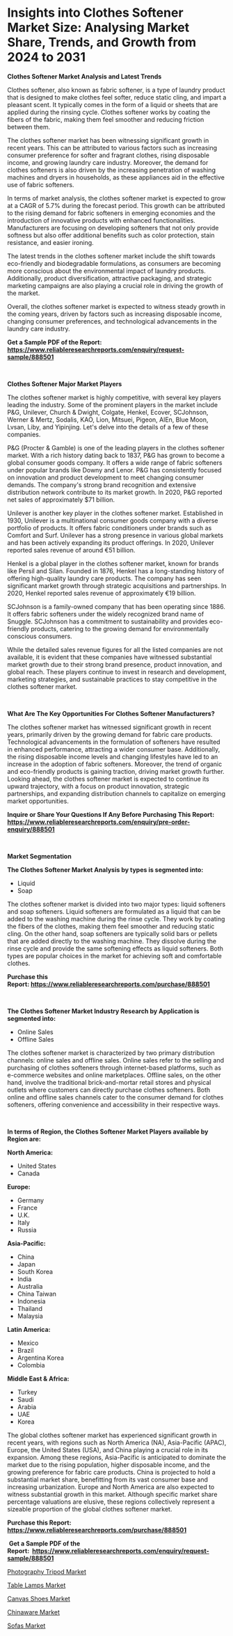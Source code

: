 <p><h1>Insights into Clothes Softener Market Size: Analysing Market Share, Trends, and Growth from 2024 to 2031</h1></p><p><strong>Clothes Softener Market Analysis and Latest Trends</strong></p>
<p><p>Clothes softener, also known as fabric softener, is a type of laundry product that is designed to make clothes feel softer, reduce static cling, and impart a pleasant scent. It typically comes in the form of a liquid or sheets that are applied during the rinsing cycle. Clothes softener works by coating the fibers of the fabric, making them feel smoother and reducing friction between them.</p><p>The clothes softener market has been witnessing significant growth in recent years. This can be attributed to various factors such as increasing consumer preference for softer and fragrant clothes, rising disposable income, and growing laundry care industry. Moreover, the demand for clothes softeners is also driven by the increasing penetration of washing machines and dryers in households, as these appliances aid in the effective use of fabric softeners.</p><p>In terms of market analysis, the clothes softener market is expected to grow at a CAGR of 5.7% during the forecast period. This growth can be attributed to the rising demand for fabric softeners in emerging economies and the introduction of innovative products with enhanced functionalities. Manufacturers are focusing on developing softeners that not only provide softness but also offer additional benefits such as color protection, stain resistance, and easier ironing.</p><p>The latest trends in the clothes softener market include the shift towards eco-friendly and biodegradable formulations, as consumers are becoming more conscious about the environmental impact of laundry products. Additionally, product diversification, attractive packaging, and strategic marketing campaigns are also playing a crucial role in driving the growth of the market.</p><p>Overall, the clothes softener market is expected to witness steady growth in the coming years, driven by factors such as increasing disposable income, changing consumer preferences, and technological advancements in the laundry care industry.</p></p>
<p><strong>Get a Sample PDF of the Report:&nbsp; <a href="https://www.reliableresearchreports.com/enquiry/request-sample/888501">https://www.reliableresearchreports.com/enquiry/request-sample/888501</a></strong></p>
<p>&nbsp;</p>
<p><strong>Clothes Softener Major Market Players</strong></p>
<p><p>The clothes softener market is highly competitive, with several key players leading the industry. Some of the prominent players in the market include P&G, Unilever, Church & Dwight, Colgate, Henkel, Ecover, SCJohnson, Werner & Mertz, Sodalis, KAO, Lion, Mitsuei, Pigeon, AlEn, Blue Moon, Lvsan, Liby, and Yipinjing. Let's delve into the details of a few of these companies.</p><p>P&G (Procter & Gamble) is one of the leading players in the clothes softener market. With a rich history dating back to 1837, P&G has grown to become a global consumer goods company. It offers a wide range of fabric softeners under popular brands like Downy and Lenor. P&G has consistently focused on innovation and product development to meet changing consumer demands. The company's strong brand recognition and extensive distribution network contribute to its market growth. In 2020, P&G reported net sales of approximately $71 billion.</p><p>Unilever is another key player in the clothes softener market. Established in 1930, Unilever is a multinational consumer goods company with a diverse portfolio of products. It offers fabric conditioners under brands such as Comfort and Surf. Unilever has a strong presence in various global markets and has been actively expanding its product offerings. In 2020, Unilever reported sales revenue of around €51 billion.</p><p>Henkel is a global player in the clothes softener market, known for brands like Persil and Silan. Founded in 1876, Henkel has a long-standing history of offering high-quality laundry care products. The company has seen significant market growth through strategic acquisitions and partnerships. In 2020, Henkel reported sales revenue of approximately €19 billion.</p><p>SCJohnson is a family-owned company that has been operating since 1886. It offers fabric softeners under the widely recognized brand name of Snuggle. SCJohnson has a commitment to sustainability and provides eco-friendly products, catering to the growing demand for environmentally conscious consumers.</p><p>While the detailed sales revenue figures for all the listed companies are not available, it is evident that these companies have witnessed substantial market growth due to their strong brand presence, product innovation, and global reach. These players continue to invest in research and development, marketing strategies, and sustainable practices to stay competitive in the clothes softener market.</p></p>
<p>&nbsp;</p>
<p><strong>What Are The Key Opportunities For Clothes Softener Manufacturers?</strong></p>
<p><p>The clothes softener market has witnessed significant growth in recent years, primarily driven by the growing demand for fabric care products. Technological advancements in the formulation of softeners have resulted in enhanced performance, attracting a wider consumer base. Additionally, the rising disposable income levels and changing lifestyles have led to an increase in the adoption of fabric softeners. Moreover, the trend of organic and eco-friendly products is gaining traction, driving market growth further. Looking ahead, the clothes softener market is expected to continue its upward trajectory, with a focus on product innovation, strategic partnerships, and expanding distribution channels to capitalize on emerging market opportunities.</p></p>
<p><strong>Inquire or Share Your Questions If Any Before Purchasing This Report: <a href="https://www.reliableresearchreports.com/enquiry/pre-order-enquiry/888501">https://www.reliableresearchreports.com/enquiry/pre-order-enquiry/888501</a></strong></p>
<p>&nbsp;</p>
<p><strong>Market Segmentation</strong></p>
<p><strong>The Clothes Softener Market Analysis by types is segmented into:</strong></p>
<p><ul><li>Liquid</li><li>Soap</li></ul></p>
<p><p>The clothes softener market is divided into two major types: liquid softeners and soap softeners. Liquid softeners are formulated as a liquid that can be added to the washing machine during the rinse cycle. They work by coating the fibers of the clothes, making them feel smoother and reducing static cling. On the other hand, soap softeners are typically solid bars or pellets that are added directly to the washing machine. They dissolve during the rinse cycle and provide the same softening effects as liquid softeners. Both types are popular choices in the market for achieving soft and comfortable clothes.</p></p>
<p><strong>Purchase this Report:&nbsp;<a href="https://www.reliableresearchreports.com/purchase/888501">https://www.reliableresearchreports.com/purchase/888501</a></strong></p>
<p>&nbsp;</p>
<p><strong>The Clothes Softener Market Industry Research by Application is segmented into:</strong></p>
<p><ul><li>Online Sales</li><li>Offline Sales</li></ul></p>
<p><p>The clothes softener market is characterized by two primary distribution channels: online sales and offline sales. Online sales refer to the selling and purchasing of clothes softeners through internet-based platforms, such as e-commerce websites and online marketplaces. Offline sales, on the other hand, involve the traditional brick-and-mortar retail stores and physical outlets where customers can directly purchase clothes softeners. Both online and offline sales channels cater to the consumer demand for clothes softeners, offering convenience and accessibility in their respective ways.</p></p>
<p>&nbsp;</p>
<p><strong>In terms of Region, the Clothes Softener Market Players available by Region are:</strong></p>
<p>
    <p> <strong> North America: </strong>
        <ul>
            <li>United States</li>
            <li>Canada</li>
        </ul>
        </p> 
    <p> <strong> Europe: </strong>
        <ul>
            <li>Germany</li>
            <li>France</li>
            <li>U.K.</li>
            <li>Italy</li>
            <li>Russia</li>
        </ul>
        </p> 
    <p> <strong> Asia-Pacific: </strong>
        <ul>
            <li>China</li>
            <li>Japan</li>
            <li>South Korea</li>
            <li>India</li>
            <li>Australia</li>
            <li>China Taiwan</li>
            <li>Indonesia</li>
            <li>Thailand</li>
            <li>Malaysia</li>
        </ul>
        </p> 
    <p> <strong> Latin America: </strong>
        <ul>
            <li>Mexico</li>
            <li>Brazil</li>
            <li>Argentina Korea</li>
            <li>Colombia</li>
        </ul>
        </p> 
    <p> <strong> Middle East & Africa: </strong>
        <ul>
            <li>Turkey</li>
            <li>Saudi</li>
            <li>Arabia</li>
            <li>UAE</li>
            <li>Korea</li>
        </ul>
    </p>
    </p>
<p><p>The global clothes softener market has experienced significant growth in recent years, with regions such as North America (NA), Asia-Pacific (APAC), Europe, the United States (USA), and China playing a crucial role in its expansion. Among these regions, Asia-Pacific is anticipated to dominate the market due to the rising population, higher disposable income, and the growing preference for fabric care products. China is projected to hold a substantial market share, benefitting from its vast consumer base and increasing urbanization. Europe and North America are also expected to witness substantial growth in this market. Although specific market share percentage valuations are elusive, these regions collectively represent a sizeable proportion of the global clothes softener market.</p></p>
<p><strong>Purchase this Report: <a href="https://www.reliableresearchreports.com/purchase/888501">https://www.reliableresearchreports.com/purchase/888501</a></strong></p>
<p>&nbsp;<strong>Get a Sample PDF of the Report:&nbsp;&nbsp;<a href="https://www.reliableresearchreports.com/enquiry/request-sample/888501">https://www.reliableresearchreports.com/enquiry/request-sample/888501</a></strong></p>
<p><strong></strong></p>
<p><p><a href="https://github.com/RoccoManning/Market-Research-Report-List-2/blob/main/photography-tripod-market.md">Photography Tripod Market</a></p><p><a href="https://github.com/GroverBarry/Market-Research-Report-List-3/blob/main/table-lamps-market.md">Table Lamps Market</a></p><p><a href="https://github.com/RichRobinson5/Market-Research-Report-List-3/blob/main/canvas-shoes-market.md">Canvas Shoes Market</a></p><p><a href="https://github.com/RickHolmes3/Market-Research-Report-List-2/blob/main/chinaware-market.md">Chinaware Market</a></p><p><a href="https://github.com/NorbertYates/Market-Research-Report-List-3/blob/main/sofas-market.md">Sofas Market</a></p></p>